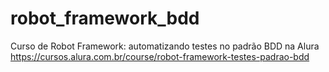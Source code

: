 # robot_framework_bdd
Curso de Robot Framework: automatizando testes no padrão BDD na Alura
https://cursos.alura.com.br/course/robot-framework-testes-padrao-bdd
